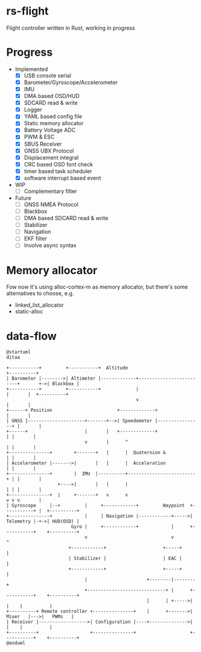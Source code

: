 rs-flight
=========

Flight controller written in Rust, working in progress

Progress
========

* Implemented
  - [x] USB console serial
  - [x] Barometer/Gyroscope/Accelerometer
  - [x] IMU
  - [x] DMA based OSD/HUD
  - [x] SDCARD read & write
  - [x] Logger
  - [x] YAML based config file
  - [x] Static memory allocator
  - [x] Battery Voltage ADC
  - [x] PWM & ESC
  - [x] SBUS Receiver
  - [x] GNSS UBX Protocol
  - [x] Displacement integral
  - [x] CRC based OSD font check
  - [x] timer based task scheduler
  - [x] software interrupt based event
* WIP
  - [ ] Complementary filter
* Future
  - [ ] GNSS NMEA Protocol
  - [ ] Blackbox
  - [ ] DMA based SDCARD read & write
  - [ ] Stabilizer
  - [ ] Navigation
  - [ ] EKF filter
  - [ ] Involve async syntax

Memory allocator
================

Fow now it's using alloc-cortex-m as memory allocator,
but there's some alternatives to choose, e.g.

* linked_list_allocator
* static-alloc

data-flow
=========

```plantuml
@startuml
ditaa

+-----------+         +-----------+  Altitude                                        +----------+
| Barometer |-------->| Altimeter |-------------+-------------------------+       +->| Blackbox |
+-----------+         +-----------+             |                         |       |  +----------+
                                                v                         |       |
+------+ Position                        +-------------+                  |       |
| GNSS |---------------------+-------+-->| Speedometer |----------------+ |       |
+------+                     |       |   +-------------+                | |       |
                             v       |      ^                           | |       |
+---------------+        +-------+   |      |  Quaternion &             | |       |
| Accelerometer |------->|       |   |      |  Acceleration             | |       |
+---------------+        |  IMU  |----------+-------------------------+ | |       |
                   +---->|       |   |      |                         | | |       |
+---------------+  |     +-------+   v      v                         v v v       |
| Gyroscope     |--+         |     +------------+         Waypoint  +-----------+ |  +----------+
+---------------+            |     | Navigation |------------+----->| Telemetry |-+->| HUD(OSD) |
                        Gyro |     +------------+            |      +-----------+    +----------+
                             v                               v        ^
                       +------------+                     +-----+     |
                       | Stabilizer |                     | EAC |     |
                       +------------+                     +-----+     |
                             |                      +--------|--------+
                             +-----------------------------+ |      +-----------+    +----------+
                                                    |      | +----->|           |    |          |
+----------+ Remote controller +---------------+    |      +------->|   Mixer   |--->|   PWMs   |
| Receiver |------------------>| Configuration |----+-------------->|           |    |          |
+----------+                   +---------------+                    +-----------+    +----------+
@enduml
```
